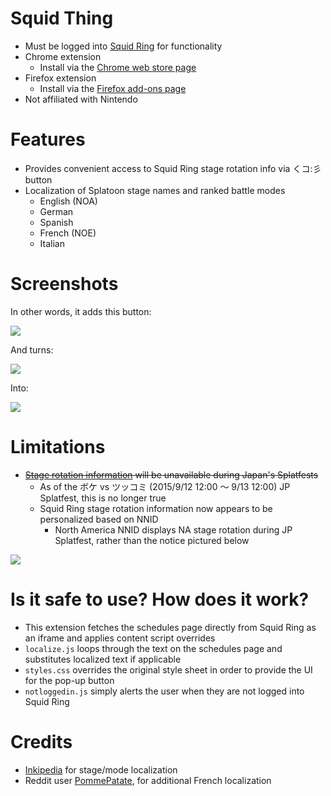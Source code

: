 # Squid Thing

- Must be logged into [Squid Ring](https://splatoon.nintendo.net/) for functionality
- Chrome extension
  - Install via the [Chrome web store page](https://chrome.google.com/webstore/detail/squid-thing/acladlefcbpicihheonbnonmgdemeoco)
- Firefox extension
  - Install via the [Firefox add-ons page](https://addons.mozilla.org/en-US/firefox/addon/squid-thing/)
- Not affiliated with Nintendo

# Features

- Provides convenient access to Squid Ring stage rotation info via くコ:彡 button
- Localization of Splatoon stage names and ranked battle modes
  - English (NOA)
  - German
  - Spanish
  - French (NOE)
  - Italian

# Screenshots

In other words, it adds this button:

![](https://i.imgur.com/MHH2MkZ.gif)

And turns:

![](https://i.imgur.com/4UwMpLC.gif)

Into:

![](https://i.imgur.com/M9TcEiY.gif)

# Limitations

- ~~[Stage rotation information](http://www.nintendo.co.jp/wiiu/agmj/stage/index.html) will be unavailable during Japan's Splatfests~~
  - As of the ボケ vs ツッコミ (2015/9/12 12:00 ～ 9/13 12:00) JP Splatfest, this is no longer true
  - Squid Ring stage rotation information now appears to be personalized based on NNID
     - North America NNID displays NA stage rotation during JP Splatfest, rather than the notice pictured below


![](https://i.imgur.com/A03GVFK.gif)

# Is it safe to use? How does it work?

- This extension fetches the schedules page directly from Squid Ring as an iframe and applies content script overrides
- `localize.js` loops through the text on the schedules page and substitutes localized text if applicable
- `styles.css` overrides the original style sheet in order to provide the UI for the pop-up button
- `notloggedin.js` simply alerts the user when they are not logged into Squid Ring

# Credits

- [Inkipedia](http://splatoonwiki.org/wiki/Main_Page) for stage/mode localization
- Reddit user [PommePatate](https://www.reddit.com/r/SplatoonMeta/comments/3hakjy/i_made_a_chrome_extension_that_displays_current/cu5suad), for additional French localization
